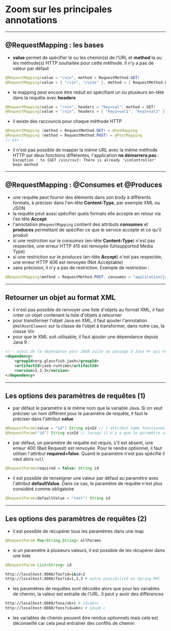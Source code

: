 # Zoom sur les principales annotations

----

## @RequestMapping : les bases

- **value** permet de spécifier le ou les chemin(s) de l'URL et **method** la ou les méthode(s) HTTP souhaitée pour cette méthode. Il n'y a pas de valeur par défaut

```java
@RequestMapping(value = "/vin", method = RequestMethod.GET)
@RequestMapping(value = { "/vin", "/vins" }, method = { RequestMethod.PUT, RequestMethod.POST })
```

- le mapping peut encore être réduit en spécifiant un ou plusieurs en-tête dans la requête avec **headers**

```java
@RequestMapping(value = "/vin", headers = "key=val", method = GET)
@RequestMapping(value = "/vin", headers = { "key1=val1", "key2=val2" }, method = GET)
```

- il existe des raccourcis pour chaque méthode HTTP

```java
@RequestMapping (method = RequestMethod.GET) = @GetMapping
@RequestMapping (method = RequestMethod.POST) = @PostMapping
// etc
```

- il n'est pas possible de mapper la même URL avec la même méthode HTTP sur deux fonctions différentes, l'application **ne démarrera pas** : ` Exception : to {GET /vin/csv}: There is already 'vinController' bean method`

----

##  @RequestMapping : @Consumes et @Produces

- une requête peut fournir des éléments dans son body à différents formats, à préciser dans l'en-tête **Content-Type**, par exemple XML ou JSON
- la requête peut aussi spécifier quels formats elle accepte en retour via l'en tête **Accept**
- l'annotation `@RequestMapping` contient des attributs **consumes** et **produces** permettant de spécifier ce que le service accepte et ce qu'il produit
- si une restriction sur le *consumes* (en-tête **Content-Type**) n'est pas respectée, une erreur HTTP 415 est renvoyée (Unsupported Media Type)
- si une restriction sur le *produces* (en-tête **Accept**) n'est pas respectée, une erreur HTTP 406 est renvoyée (Not Acceptable)
- sans précision, il n'y a pas de restriction. Exemple de restriction :

```java
@RequestMapping(method = RequestMethod.POST, consumes = "application/json", produces = { "application/json", "application/xml" })
```

----

## Retourner un objet au format XML

- il n'est pas possible de renvoyer une liste d'objets au format XML, il faut créer un objet contenant la liste d'objets à retourner
- pour transformer l'objet Java en XML, il faut ajouter l'annotation `@XmlRootElement` sur la classe de l'objet à transformer, dans notre cas, la classe Vin
- pour que le XML soit utilisable, il faut ajouter une dépendance depuis Java 9 :

```xml
<!-- ajout de la dépendance pour JAXB suite au passage à Java 9+ qui ne l'inclut plus d'office -->
<dependency>
    <groupId>org.glassfish.jaxb</groupId>
    <artifactId>jaxb-runtime</artifactId>
    <version>2.3.3</version>
</dependency>
```

----

## Les options des paramètres de requêtes (1)

- par défaut le paramètre à le même nom que la variable Java. Si on veut préciser un nom différent pour le paramètre de requête, il faut le préciser dans l'attribut **value**

```java
@RequestParam(value = "id") String vinId // l'attribut name fonctionne également
@RequestParam("id") String vinId // lorsqu'il n'y a que le paramètre value, il n'est pas nécessaire de le préciser
```

- par défaut, un paramètre de requête est requis, s'il est absent, une erreur 400 (Bad Request) est renvoyée. Pour le rendre optionnel, il faut utiliser l'attribut **required=false**. Quand le paramètre n'est pas spécifié il vaut alors `null`

```java
@RequestParam(required = false) String id
```

- il est possible de renseigner une valeur par défaut au paramètre avec l'attribut **defaultValue**. Dans ce cas, le paramètre de requête n'est plus considéré comme obligatoire

```java
@RequestParam(defaultValue = "test") String id
```

----

## Les options des paramètres de requêtes (2)

- il est possible de récupérer tous les paramètres dans une map

```java
@RequestParam Map<String,String> allParams
```

- si un paramètre à plusieurs valeurs, il est possible de les récupérer dans une liste

```java
@RequestParam List<String> id
```
```bash
http://localhost:8080/foo?id=1&id=2
http://localhost:8080/foo?id=1,2,3 # autre possibilité en Spring MVC
```

- les paramètres de requêtes sont décodés alors que pour les variables de chemin, la valeur est extraite de l'URL. Il peut y avoir des différences

```bash
http://localhost:8080/foos/ab+c # id=ab+c
http://localhost:8080/foos?id=ab+c # id=ab c
```

- les variables de chemin peuvent être rendus optionnels mais cela est déconseillé car cela peut entraîner des conflits de chemin

